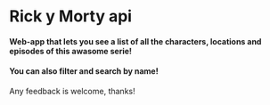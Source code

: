 <h1> Rick y Morty api</h1>
<h4> Web-app that lets you see a list of all the characters, locations and episodes of this awasome serie! </h4>
<h4> You can also filter and search by name! </h4>
<p> Any feedback is welcome, thanks!</p>
